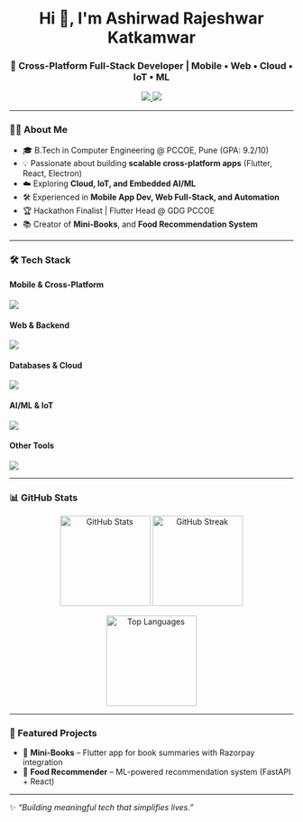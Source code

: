 <h1 align="center">Hi 👋, I'm Ashirwad Rajeshwar Katkamwar</h1>
<h3 align="center">🚀 Cross-Platform Full-Stack Developer | Mobile • Web • Cloud • IoT • ML</h3>

<p align="center">
  <a href="https://linkedin.com/in/ashirwad-katkamwar" target="_blank">
    <img src="https://img.shields.io/badge/LinkedIn-Connect-blue?style=for-the-badge&logo=linkedin" />
  </a>
  <a href="mailto:ashirwadkatkamwar@gmail.com">
    <img src="https://img.shields.io/badge/Email-Contact-red?style=for-the-badge&logo=gmail" />
  </a>
</p>

---

### 👨‍💻 About Me  
- 🎓 B.Tech in Computer Engineering @ PCCOE, Pune (GPA: 9.2/10)  
- 💡 Passionate about building **scalable cross-platform apps** (Flutter, React, Electron)  
- ☁️ Exploring **Cloud, IoT, and Embedded AI/ML**  
- 🛠️ Experienced in **Mobile App Dev, Web Full-Stack, and Automation**  
- 🏆 Hackathon Finalist | Flutter Head @ GDG PCCOE  
- 📚 Creator of **Mini-Books**, and **Food Recommendation System**  

---

### 🛠️ Tech Stack  

#### **Mobile & Cross-Platform**  
<p>
  <img src="https://skillicons.dev/icons?i=flutter,kotlin,swift,androidstudio,react" />
</p>

#### **Web & Backend**  
<p>
  <img src="https://skillicons.dev/icons?i=html,css,js,ts,react,nextjs,nodejs,fastapi,flask,php,spring" />
</p>

#### **Databases & Cloud**  
<p>
  <img src="https://skillicons.dev/icons?i=mongodb,mysql,postgres,sqlite,firebase,aws,gcp,docker" />
</p>

#### **AI/ML & IoT**  
<p>
  <img src="https://skillicons.dev/icons?i=python,tensorflow,scikitlearn,arduino,raspberrypi" />
</p>

#### **Other Tools**  
<p>
  <img src="https://skillicons.dev/icons?i=git,github,figma,postman,linux,blender" />
</p>

---

### 📊 GitHub Stats  

<p align="center">
  <img src="https://github-readme-stats.vercel.app/api?username=ashirwad5555&show_icons=true&theme=tokyonight" alt="GitHub Stats" height="160"/>
  <img src="https://github-readme-streak-stats.herokuapp.com?user=ashirwad5555&theme=tokyonight" alt="GitHub Streak" height="160"/>
</p>

<p align="center">
  <img src="https://github-readme-stats.vercel.app/api/top-langs/?username=ashirwad5555&layout=compact&theme=tokyonight" alt="Top Languages" height="160"/>
</p>

---

### 🌟 Featured Projects  
- 📖 **Mini-Books** – Flutter app for book summaries with Razorpay integration   
- 🍔 **Food Recommender** – ML-powered recommendation system (FastAPI + React)  

---

✨ *“Building meaningful tech that simplifies lives.”*  
